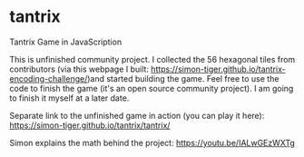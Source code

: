 # tantrix
Tantrix Game in JavaScription

This is unfinished community project. I collected the 56 hexagonal tiles from contributors (via this webpage I built: https://simon-tiger.github.io/tantrix-encoding-challenge/)and started building the game. Feel free to use the code to finish the game (it's an open source community project). I am going to finish it myself at a later date.

Separate link to the unfinished game in action (you can play it here): https://simon-tiger.github.io/tantrix/tantrix/

Simon explains the math behind the project: https://youtu.be/IALwGEzWXTg
